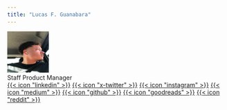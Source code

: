 ```yaml
---
title: "Lucas F. Guanabara"
---
```


<div class="flex mt-4">
  <img class="!mt-0 !mb-0 h-24 w-24 rounded-full ltr:mr-4 rtl:ml-4" width="96" height="96"
    src="lucas-home.jpeg" />
  <div class="place-self-center">
    <div class="text-sm text-neutral-700 dark:text-neutral-400">Staff Product Manager</div>
    <div class="text-2xl sm:text-lg">
      <div class="flex flex-wrap text-neutral-400 dark:text-neutral-500">
        <a class="px-1 hover:text-primary-700 dark:hover:text-primary-400" href="https://linkedin.com/in/nunocoracao" target="_blank"
          aria-label="{{ $name | title }}" rel="me noopener noreferrer">{{< icon "linkedin" >}}</a>
        <a class="px-1 hover:text-primary-700 dark:hover:text-primary-400" href="https://twitter.com/nunocoracao" target="_blank"
          aria-label="{{ $name | title }}" rel="me noopener noreferrer">{{< icon "x-twitter" >}}</a>
        <a class="px-1 hover:text-primary-700 dark:hover:text-primary-400" href="https://instagram.com/nunocoracao" target="_blank"
          aria-label="{{ $name | title }}" rel="me noopener noreferrer">{{< icon "instagram" >}}</a>
        <a class="px-1 hover:text-primary-700 dark:hover:text-primary-400" href="https://medium.com/@nunocoracao" target="_blank"
          aria-label="{{ $name | title }}" rel="me noopener noreferrer">{{< icon "medium" >}}</a>
        <a class="px-1 hover:text-primary-700 dark:hover:text-primary-400" href="https://github.com/nunocoracao" target="_blank"
          aria-label="{{ $name | title }}" rel="me noopener noreferrer">{{< icon "github" >}}</a>
        <a class="px-1 hover:text-primary-700 dark:hover:text-primary-400" href="http://goodreads.com/nunocoracao" target="_blank"
          aria-label="{{ $name | title }}" rel="me noopener noreferrer">{{< icon "goodreads" >}}</a>
        <a class="px-1 hover:text-primary-700 dark:hover:text-primary-400" href="https://reddit.com/user/nunoheart" target="_blank"
          aria-label="{{ $name | title }}" rel="me noopener noreferrer">{{< icon "reddit" >}}</a>
      </div>
    </div>
  </div>
</div>
